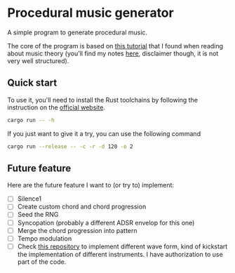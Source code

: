 # Procedural music generator

A simple program to generate procedural music.

The core of the program is based on [this tutorial](https://dev.to/deciduously/teaching-numbers-how-to-sing-3c8l) that I found when reading about music theory (you'll find my notes [here](MusicTheoryNotes.md), disclaimer though, it is not very well structured).

## Quick start

To use it, you'll need to install the Rust toolchains by following the instruction on the [official website](https://www.rust-lang.org/tools/install).

```bash
cargo run -- -h
```

If you just want to give it a try, you can use the following command
```bash
cargo run --release -- -c -r -d 120 -o 2
```

## Future feature

Here are the future feature I want to (or try to) implement:
- [ ] Silence1
- [ ] Create custom chord and chord progression
- [ ] Seed the RNG
- [ ] Syncopation (probably a different ADSR envelop for this one)
- [ ] Merge the chord progression into pattern
- [ ] Tempo modulation
- [ ] Check [this repository](https://github.com/andyherbert/ansiterm/tree/main/basic_waves/src) to implement different wave form, kind of kickstart the implementation of different instruments. I have authorization to use part of the code.
